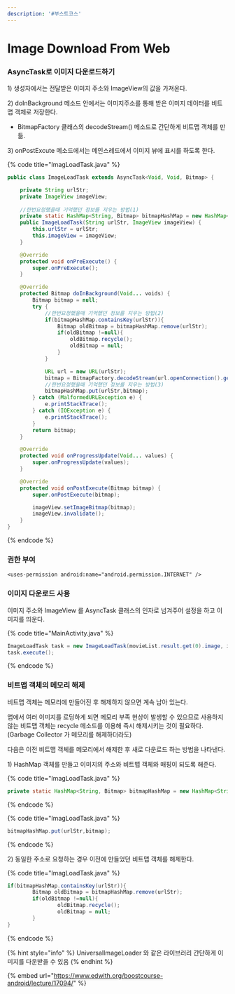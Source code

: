 ```yaml
---
description: '#부스트코스'
---
```


# Image Download From Web

### AsyncTask로 이미지 다운로드하기 

1\) 생성자에서는 전달받은 이미지 주소와 ImageView의 값을 가져온다.

2\) doInBackground 메소드 안에서는 이미지주소를 통해 받은 이미지 데이터를 비트맵 객체로 저장한다.

*  BitmapFactory 클래스의 decodeStream\(\) 메소드로 간단하게 비트맵 객체를 만듦. 

3\) onPostExcute 메소드에서는 메인스레드에서 이미지 뷰에 표시를 하도록 한다. 

{% code title="ImagLoadTask.java" %}
```java
public class ImageLoadTask extends AsyncTask<Void, Void, Bitmap> {

    private String urlStr;
    private ImageView imageView;
    
    //한번요청했을때 기억했던 정보를 지우는 방법(1) 
    private static HashMap<String, Bitmap> bitmapHashMap = new HashMap<String, Bitmap>();
    public ImageLoadTask(String urlStr, ImageView imageView) {
        this.urlStr = urlStr;
        this.imageView = imageView;
    }

    @Override
    protected void onPreExecute() {
        super.onPreExecute();
    }

    @Override
    protected Bitmap doInBackground(Void... voids) {
        Bitmap bitmap = null;
        try {
            //한번요청했을때 기억했던 정보를 지우는 방법(2) 
            if(bitmapHashMap.containsKey(urlStr)){
                Bitmap oldBitmap = bitmapHashMap.remove(urlStr);
                if(oldBitmap !=null){
                    oldBitmap.recycle();
                    oldBitmap = null;
                }
            }

            URL url = new URL(urlStr);
            bitmap = BitmapFactory.decodeStream(url.openConnection().getInputStream());
            //한번요청했을때 기억했던 정보를 지우는 방법(3) 
            bitmapHashMap.put(urlStr,bitmap);
        } catch (MalformedURLException e) {
            e.printStackTrace();
        } catch (IOException e) {
            e.printStackTrace();
        }
        return bitmap;
    }

    @Override
    protected void onProgressUpdate(Void... values) {
        super.onProgressUpdate(values);
    }

    @Override
    protected void onPostExecute(Bitmap bitmap) {
        super.onPostExecute(bitmap);

        imageView.setImageBitmap(bitmap);
        imageView.invalidate();
    }
}
```
{% endcode %}

### 권한 부여 

```markup
<uses-permission android:name="android.permission.INTERNET" />
```

### 이미지 다운로드 사용 

이미지 주소와 ImageView 를 AsyncTask 클래스의 인자로 넘겨주어 설정을 하고 이미지를 띄운다.  

{% code title="MainActivity.java" %}
```java
ImageLoadTask task = new ImageLoadTask(movieList.result.get(0).image, imgMoviePoster);
task.execute();
```
{% endcode %}

### 비트맵 객체의 메모리 해제

비트맵 객체는 메모리에 만들어진 후 해제하지 않으면 계속 남아 있는다. 

앱에서 여러 이미지를 로딩하게 되면 메모리 부족 현상이 발생할 수 있으므로 사용하지않는 비트맵 객체는 recycle 메소드를 이용해 즉시 해제시키는 것이 필요하다. \(Garbage Collector 가 메모리를 해제하더라도\)

 다음은 이전 비트맵 객체를 메모리에서 해제한 후 새로 다운로드 하는 방법을 나타낸다. 

1\) HashMap 객체를 만들고 이미지의 주소와 비트맵 객체와 매핑이 되도록 해준다. 

{% code title="ImagLoadTask.java" %}
```java
private static HashMap<String, Bitmap> bitmapHashMap = new HashMap<String, Bitmap>();
```
{% endcode %}

{% code title="ImagLoadTask.java" %}
```java
bitmapHashMap.put(urlStr,bitmap);
```
{% endcode %}

2\) 동일한 주소로 요청하는 경우 이전에 만들었던 비트맵 객체를 해제한다. 

{% code title="ImagLoadTask.java" %}
```java
if(bitmapHashMap.containsKey(urlStr)){
        Bitmap oldBitmap = bitmapHashMap.remove(urlStr);
        if(oldBitmap !=null){
                oldBitmap.recycle();
                oldBitmap = null;
        }
}
```
{% endcode %}



{% hint style="info" %}
UniversalImageLoader 와 같은 라이브러리 간단하게 이미지를 다운받을 수 있음 
{% endhint %}

{% embed url="https://www.edwith.org/boostcourse-android/lecture/17094/" %}



